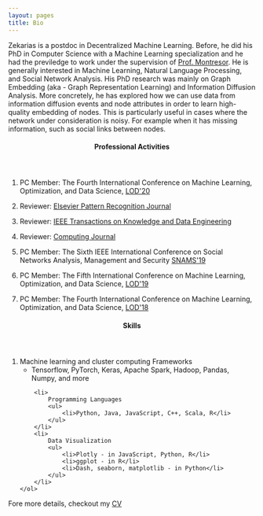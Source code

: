 ```yaml
---
layout: pages
title: Bio
---
```


<p class="text-justify">
    Zekarias is a postdoc in Decentralized Machine Learning. Before, he did his
    PhD in Computer Science with a Machine Learning specialization and he had
    the previledge to work under the supervision of
    <a href="http://cricca.disi.unitn.it/montresor/">Prof. Montresor</a>. He is
    generally interested in Machine Learning, Natural Language Processing, and
    Social Network Analysis. His PhD research was mainly on Graph Embedding (aka
    - Graph Representation Learning) and Information Diffusion Analysis. More
    concretely, he has explored how we can use data from information diffusion
    events and node attributes in order to learn high-quality embedding of
    nodes. This is particularly useful in cases where the network under
    consideration is noisy. For example when it has missing information, such as
    social links between nodes.
</p>

<header>
    <h4>Professional Activities</h4>
</header>

<div class="text-left">
    <ol>
        <li>
            <p>
                PC Member: The Fourth International Conference on Machine
                Learning, Optimization, and Data Science,
                <a href="https://lod2020.icas.xyz/">LOD'20</a>
            </p>
        </li>
        <li>
            <p>
                Reviewer:
                <a href="https://www.journals.elsevier.com/pattern-recognition"
                    >Elsevier Pattern Recognition Journal</a
                >
            </p>
        </li>
        <li>
            <p>
                Reviewer:
                <a
                    href="https://ieeexplore.ieee.org/xpl/RecentIssue.jsp?punumber=69"
                    >IEEE Transactions on Knowledge and Data Engineering</a
                >
            </p>
        </li>
        <li>
            <p>
                Reviewer:
                <a href="https://www.springer.com/computer/journal/607"
                    >Computing Journal</a
                >
            </p>
        </li>
        <li>
            <p>
                PC Member: The Sixth IEEE International Conference on Social
                Networks Analysis, Management and Security
                <a href="http://emergingtechnet.org/SNAMS2019/">SNAMS'19</a>
            </p>
        </li>
        <li>
            <p>
                PC Member: The Fifth International Conference on Machine
                Learning, Optimization, and Data Science,
                <a href="https://lod2019.icas.xyz/">LOD'19</a>
            </p>
        </li>
        <li>
            <p>
                PC Member: The Fourth International Conference on Machine
                Learning, Optimization, and Data Science,
                <a href="https://lod2018.icas.xyz/">LOD'18</a>
            </p>
        </li>
    </ol>
</div>

<header>
    <h4>Skills</h4>
</header>
<div class="text-left">
    <ol>
        <li>
            Machine learning and cluster computing Frameworks
            <ul>
                <li>
                    Tensorflow, PyTorch, Keras, Apache Spark, Hadoop, Pandas,
                    Numpy, and more
                </li>
            </ul>
        </li>

        <li>
            Programming Languages
            <ul>
                <li>Python, Java, JavaScript, C++, Scala, R</li>
            </ul>
        </li>
        <li>
            Data Visualization
            <ul>
                <li>Plotly - in JavaScript, Python, R</li>
                <li>ggplot - in R</li>
                <li>Dash, seaborn, matplotlib - in Python</li>
            </ul>
        </li>
    </ol>
</div>
<div>
    <p class="text-justify">
        Fore more details, checkout my
        <a href="cv/ZekariasTK_General_long.pdf">CV</a>
    </p>
</div>
